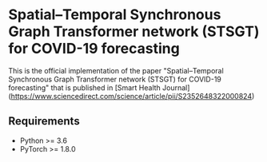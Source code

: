 # Spatial–Temporal Synchronous Graph Transformer network (STSGT) for COVID-19 forecasting

This is the official implementation of the paper "Spatial–Temporal Synchronous Graph Transformer network (STSGT) for COVID-19 forecasting" that is published in [Smart Health Journal] (https://www.sciencedirect.com/science/article/pii/S2352648322000824)

## Requirements
* Python >= 3.6
* PyTorch >= 1.8.0
